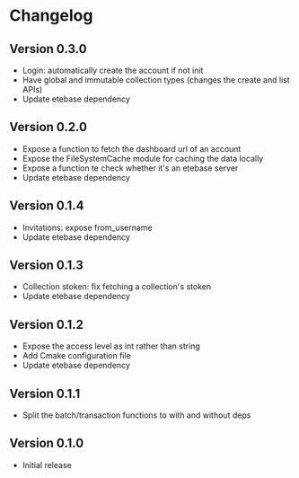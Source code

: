 # Changelog

## Version 0.3.0
* Login: automatically create the account if not init
* Have global and immutable collection types (changes the create and list APIs)
* Update etebase dependency

## Version 0.2.0
* Expose a function to fetch the dashboard url of an account
* Expose the FileSystemCache module for caching the data locally
* Expose a function te check whether it's an etebase server
* Update etebase dependency

## Version 0.1.4
* Invitations: expose from_username
* Update etebase dependency

## Version 0.1.3
* Collection stoken: fix fetching a collection's stoken
* Update etebase dependency

## Version 0.1.2
* Expose the access level as int rather than string
* Add Cmake configuration file
* Update etebase dependency

## Version 0.1.1
* Split the batch/transaction functions to with and without deps

## Version 0.1.0
* Initial release
